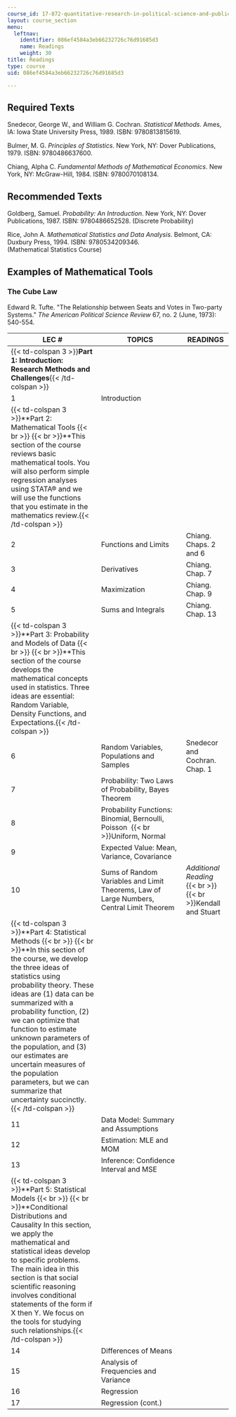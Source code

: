 ```yaml
---
course_id: 17-872-quantitative-research-in-political-science-and-public-policy-spring-2004
layout: course_section
menu:
  leftnav:
    identifier: 086ef4584a3eb66232726c76d91685d3
    name: Readings
    weight: 30
title: Readings
type: course
uid: 086ef4584a3eb66232726c76d91685d3

---
```


Required Texts
--------------

Snedecor, George W., and William G. Cochran. _Statistical Methods_. Ames, IA: Iowa State University Press, 1989. ISBN: 9780813815619.

Bulmer, M. G. _Principles of Statistics_. New York, NY: Dover Publications, 1979. ISBN: 9780486637600.

Chiang, Alpha C. _Fundamental Methods of Mathematical Economics_. New York, NY: McGraw-Hill, 1984. ISBN: 9780070108134.

Recommended Texts
-----------------

Goldberg, Samuel. _Probability: An Introduction_. New York, NY: Dover Publications, 1987. ISBN: 9780486652528. (Discrete Probability)

Rice, John A. _Mathematical Statistics and Data Analysis_. Belmont, CA: Duxbury Press, 1994. ISBN: 9780534209346.  
(Mathematical Statistics Course)

Examples of Mathematical Tools
------------------------------

### The Cube Law

Edward R. Tufte. "The Relationship between Seats and Votes in Two-party Systems." _The American Political Science Review_ 67, no. 2 (June, 1973): 540-554.

| LEC # | TOPICS | READINGS |
| --- | --- | --- |
| {{< td-colspan 3 >}}**Part 1: Introduction: Research Methods and Challenges**{{< /td-colspan >}} |||
| 1 | Introduction | &nbsp; |
| {{< td-colspan 3 >}}**Part 2: Mathematical Tools  {{< br >}}  {{< br >}}**This section of the course reviews basic mathematical tools. You will also perform simple regression analyses using STATA® and we will use the functions that you estimate in the mathematics review.{{< /td-colspan >}} |||
| 2 | Functions and Limits | Chiang. Chaps. 2 and 6 |
| 3 | Derivatives | Chiang. Chap. 7 |
| 4 | Maximization | Chiang. Chap. 9 |
| 5 | Sums and Integrals | Chiang. Chap. 13 |
| {{< td-colspan 3 >}}**Part 3: Probability and Models of Data  {{< br >}}  {{< br >}}**This section of the course develops the mathematical concepts used in statistics. Three ideas are essential: Random Variable, Density Functions, and Expectations.{{< /td-colspan >}} |||
| 6 | Random Variables, Populations and Samples | Snedecor and Cochran. Chap. 1 |
| 7 | Probability: Two Laws of Probability, Bayes Theorem | &nbsp; |
| 8 | Probability Functions: Binomial, Bernoulli, Poisson   {{< br >}}Uniform, Normal | &nbsp; |
| 9 | Expected Value: Mean, Variance, Covariance | &nbsp; |
| 10 | Sums of Random Variables and Limit Theorems, Law of Large Numbers, Central Limit Theorem | _Additional Reading_  {{< br >}}  {{< br >}}Kendall and Stuart |
| {{< td-colspan 3 >}}**Part 4: Statistical Methods  {{< br >}}  {{< br >}}**In this section of the course, we develop the three ideas of statistics using probability theory. These ideas are (1) data can be summarized with a probability function, (2) we can optimize that function to estimate unknown parameters of the population, and (3) our estimates are uncertain measures of the population parameters, but we can summarize that uncertainty succinctly.{{< /td-colspan >}} |||
| 11 | Data Model: Summary and Assumptions | &nbsp; |
| 12 | Estimation: MLE and MOM | &nbsp; |
| 13 | Inference: Confidence Interval and MSE | &nbsp; |
| {{< td-colspan 3 >}}**Part 5: Statistical Models  {{< br >}}  {{< br >}}**Conditional Distributions and Causality In this section, we apply the mathematical and statistical ideas develop to specific problems. The main idea in this section is that social scientific reasoning involves conditional statements of the form if X then Y. We focus on the tools for studying such relationships.{{< /td-colspan >}} |||
| 14 | Differences of Means | &nbsp; |
| 15 | Analysis of Frequencies and Variance | &nbsp; |
| 16 | Regression | &nbsp; |
| 17 | Regression (cont.) |